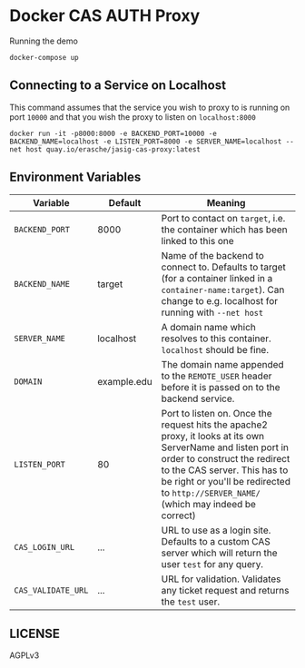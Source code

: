# Docker CAS AUTH Proxy

Running the demo

```
docker-compose up
```

## Connecting to a Service on Localhost

This command assumes that the service you wish to proxy to is running on port `10000` and that you wish the proxy to listen on `localhost:8000`

```console
docker run -it -p8000:8000 -e BACKEND_PORT=10000 -e BACKEND_NAME=localhost -e LISTEN_PORT=8000 -e SERVER_NAME=localhost --net host quay.io/erasche/jasig-cas-proxy:latest
```

## Environment Variables

Variable           | Default     | Meaning
------------------ | ----------- | ------------------
`BACKEND_PORT`     | 8000        | Port to contact on `target`, i.e. the container which has been linked to this one
`BACKEND_NAME`     | target      | Name of the backend to connect to. Defaults to target (for a container linked in a `container-name:target`). Can change to e.g. localhost for running with `--net host`
`SERVER_NAME`      | localhost   | A domain name which resolves to this container. `localhost` should be fine.
`DOMAIN`           | example.edu | The domain name appended to the `REMOTE_USER` header before it is passed on to the backend service.
`LISTEN_PORT`      | 80          | Port to listen on. Once the request hits the apache2 proxy, it looks at its own ServerName and listen port in order to construct the redirect to the CAS server. This has to be right or you'll be redirected to `http://SERVER_NAME/` (which may indeed be correct)
`CAS_LOGIN_URL`    | ...         | URL to use as a login site. Defaults to a custom CAS server which will return the user `test` for any query.
`CAS_VALIDATE_URL` | ...         | URL for validation. Validates any ticket request and returns the `test` user.

## LICENSE

AGPLv3
